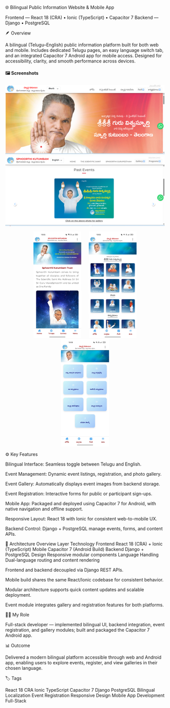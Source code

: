 🌐 Bilingual Public Information Website & Mobile App

Frontend — React 18 (CRA) • Ionic (TypeScript) • Capacitor 7
Backend — Django • PostgreSQL

🪶 Overview

A bilingual (Telugu–English) public information platform built for both web and mobile.
Includes dedicated Telugu pages, an easy language switch tab, and an integrated Capacitor 7 Android app for mobile access.
Designed for accessibility, clarity, and smooth performance across devices.

#### 🖼️ Screenshots
![Web Home](assets/home_web.png?v=2)
![Web Gallery](assets/web_gallery.png?v=2)

<div align="center">
<img src="assets/mobile_home_en.jpg?v=2" alt="App Home" width="30%" style="margin:0 10px;">
  <img src="assets/mobile_menu.jpg?v=2" alt="App Menu" width="30%" style="margin:0 10px;">
  <img src="assets/mobile_gallery.jpg?v=2" alt="App Gallery" width="30%" style="margin:0 10px;">
</div>


⚙️ Key Features

Bilingual Interface: Seamless toggle between Telugu and English.

Event Management: Dynamic event listings, registration, and photo gallery.

Event Gallery: Automatically displays event images from backend storage.

Event Registration: Interactive forms for public or participant sign-ups.

Mobile App: Packaged and deployed using Capacitor 7 for Android, with native navigation and offline support.

Responsive Layout: React 18 with Ionic for consistent web-to-mobile UX.

Backend Control: Django + PostgreSQL manage events, forms, and content APIs.

🧠 Architecture Overview
Layer	Technology
Frontend	React 18 (CRA) + Ionic (TypeScript)
Mobile	Capacitor 7 (Android Build)
Backend	Django + PostgreSQL
Design	Responsive modular components
Language Handling	Dual-language routing and content rendering

Frontend and backend decoupled via Django REST APIs.

Mobile build shares the same React/Ionic codebase for consistent behavior.

Modular architecture supports quick content updates and scalable deployment.

Event module integrates gallery and registration features for both platforms.

👨‍💻 My Role

Full-stack developer — implemented bilingual UI, backend integration, event registration, and gallery modules; built and packaged the Capacitor 7 Android app.

📊 Outcome

Delivered a modern bilingual platform accessible through web and Android app, enabling users to explore events, register, and view galleries in their chosen language.

🏷️ Tags

React 18 CRA Ionic TypeScript Capacitor 7 Django PostgreSQL
Bilingual Localization Event Registration Responsive Design Mobile App Development Full-Stack